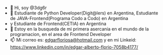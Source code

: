 - 👋 Hi, soy @3dg6r
- 🌱 Estudiante de Python Developer(Digit@lers) en Argentina, Estudiante de JAVA-Frontend(Programa Codo a Codo) en Argentina 
-   y Estudiante de Frontend(CETIA) en Argentina 
- 💞️ Estoy en la busqueda de mi primera asercania en el mundo de la programacion, en el area de Frontend Developer
- 📫 Mi correo es: edgarfloriosa@hotmail.com y en mi Linkeid: https://www.linkedin.com/in/edgar-alberto-florio-7058b4177/


